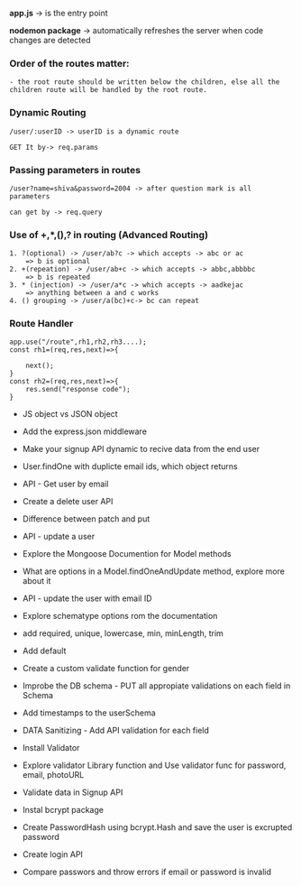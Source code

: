 **app.js** -> is the entry point

**nodemon package** -> automatically refreshes the server when code changes are detected

### Order of the routes matter:

    - the root route should be written below the children, else all the children route will be handled by the root route.

### Dynamic Routing

    /user/:userID -> userID is a dynamic route

    GET It by-> req.params

### Passing parameters in routes

    /user?name=shiva&password=2004 -> after question mark is all parameters

    can get by -> req.query

### Use of +,\*,(),? in routing (Advanced Routing)

    1. ?(optional) -> /user/ab?c -> which accepts -> abc or ac
        => b is optional
    2. +(repeation) -> /user/ab+c -> which accepts -> abbc,abbbbc
        => b is repeated
    3. * (injection) -> /user/a*c -> which accepts -> aadkejac
        => anything between a and c works
    4. () grouping -> /user/a(bc)+c-> bc can repeat

### Route Handler

    app.use("/route",rh1,rh2,rh3....);
    const rh1=(req,res,next)=>{

        next();
    }
    const rh2=(req,res,next)=>{
        res.send("response code");
    }


- JS object vs JSON object 
- Add the express.json middleware
- Make your signup API  dynamic to recive data from the end user
- User.findOne with duplicte email ids, which object returns
- API - Get user by email
- Create a delete user API
- Difference between patch and put
- API - update a user
- Explore the Mongoose Documention for Model methods
- What are options in a Model.findOneAndUpdate method, explore more about it 
- API - update the user with email ID

- Explore schematype options rom the documentation 
- add required, unique, lowercase, min, minLength, trim
- Add default
- Create a custom validate function for gender 
- Improbe the DB schema - PUT all appropiate validations on each field in Schema
- Add timestamps to the userSchema
- DATA Sanitizing - Add API validation for each field 
- Install Validator
- Explore validator Library function and Use validator func for password, email, photoURL

- Validate data in Signup API
- Instal bcrypt package 
- Create PasswordHash using bcrypt.Hash and save the user is excrupted password
- Create login API
- Compare passwors and throw errors if email or password is invalid